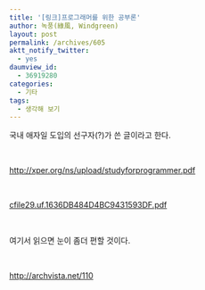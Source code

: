 ```yaml
---
title: '[링크]프로그래머를 위한 공부론'
author: 녹풍(綠風, Windgreen)
layout: post
permalink: /archives/605
aktt_notify_twitter:
  - yes
daumview_id:
  - 36919280
categories:
  - 기타
tags:
  - 생각해 보기
---
```

<p><P>국내 애자일 도입의 선구자(?)가 쓴 글이라고 한다.</P><br />
<P><A href="http://xper.org/ns/upload/studyforprogrammer.pdf">http://xper.org/ns/upload/studyforprogrammer.pdf</A></P><br />
<P><a href="/uploads/legacy/old-images/1/cfile29.uf.1636DB484D4BC9431593DF.pdf" class="aligncenter"  />cfile29.uf.1636DB484D4BC9431593DF.pdf</a></P><br />
<P>여기서 읽으면 눈이 좀더 편할 것이다.</P><br />
<P><A href="http://archvista.net/110">http://archvista.net/110</A></P></p>
